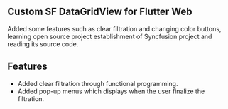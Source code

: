 ## Custom SF DataGridView for Flutter Web

Added some features such as clear filtration and changing color buttons, learning open source project establishment of Syncfusion project and reading its source code.

## Features

- Added clear filtration through functional programming.
- Added pop-up menus which displays when the user finalize the filtration.
